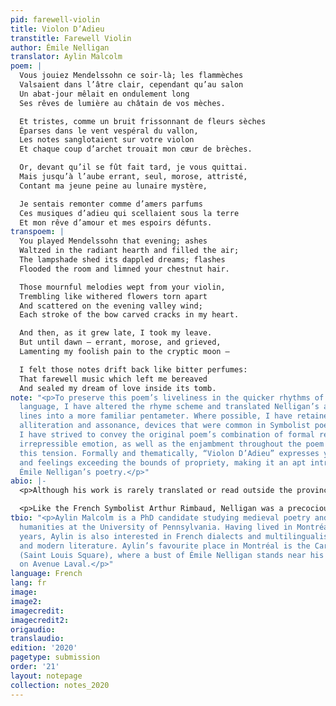 ```yaml
---
pid: farewell-violin
title: Violon D’Adieu
transtitle: Farewell Violin
author: Émile Nelligan
translator: Aylin Malcolm
poem: |
  Vous jouiez Mendelssohn ce soir-là; les flammèches
  Valsaient dans l’âtre clair, cependant qu’au salon
  Un abat-jour mêlait en ondulement long
  Ses rêves de lumière au châtain de vos mèches.

  Et tristes, comme un bruit frissonnant de fleurs sèches
  Éparses dans le vent vespéral du vallon,
  Les notes sanglotaient sur votre violon
  Et chaque coup d’archet trouait mon cœur de brèches.

  Or, devant qu’il se fût fait tard, je vous quittai.
  Mais jusqu’à l’aube errant, seul, morose, attristé,
  Contant ma jeune peine au lunaire mystère,

  Je sentais remonter comme d’amers parfums
  Ces musiques d’adieu qui scellaient sous la terre
  Et mon rêve d’amour et mes espoirs défunts.
transpoem: |
  You played Mendelssohn that evening; ashes
  Waltzed in the radiant hearth and filled the air;
  The lampshade shed its dappled dreams; flashes
  Flooded the room and limned your chestnut hair.

  Those mournful melodies wept from your violin,
  Trembling like withered flowers torn apart
  And scattered on the evening valley wind;
  Each stroke of the bow carved cracks in my heart.

  And then, as it grew late, I took my leave.
  But until dawn — errant, morose, and grieved,
  Lamenting my foolish pain to the cryptic moon —

  I felt those notes drift back like bitter perfumes:
  That farewell music which left me bereaved
  And sealed my dream of love inside its tomb.
note: "<p>To preserve this poem’s liveliness in the quicker rhythms of the English
  language, I have altered the rhyme scheme and translated Nelligan’s alexandrine
  lines into a more familiar pentameter. Where possible, I have retained or introduced
  alliteration and assonance, devices that were common in Symbolist poetry. Overall,
  I have strived to convey the original poem’s combination of formal regularity with
  irrepressible emotion, as well as the enjambment throughout the poem that highlights
  this tension. Formally and thematically, “Violon D’Adieu” expresses youthful energy
  and feelings exceeding the bounds of propriety, making it an apt introduction to
  Émile Nelligan’s poetry.</p>"
abio: |-
  <p>Although his work is rarely translated or read outside the province, Émile Nelligan (1879–1941) is a major figure in Québécois literature and a representative example of the Symbolist tradition. This late-nineteenth-century art movement, a reaction to the Realist movement’s emphasis on the mundane details of everyday life, privileged imaginative flights of fancy and vivid imagery. Symbolist poets were keenly interested in synaesthetic experiences, exemplified by Nelligan’s conflation of sound and scent in the final lines of “Violon D’Adieu,” and in expressions of extreme emotion (often verging on melodrama), such as Paul Verlaine’s “Il pleure dans mon cœur / Comme il pleut sur la ville” (“It rains in my heart / Like it rains on the city”).</p>

  <p>Like the French Symbolist Arthur Rimbaud, Nelligan was a precocious poet whose career both began and ended early. After publishing his first poems at the age of sixteen, he dropped out of school and joined a group of bohemian writers (the École littéraire de Montréal), often giving recitations at their meetings. His poetry was well received during this period, but in 1899 he began to exhibit erratic behaviour, including hallucinations and suicide attempts. His parents — who had never supported his writing pursuits — arranged for him to be institutionalized at the age of nineteen, bringing a halt to his poetic output. This unfortunate turn of events may clarify some of the distinctive features of Nelligan’s poetry, which stands out as particularly gloomy and pessimistic compared to that of other Symbolists. Yet there are moments of transcendence amid the darkness: strains of music, flashes of gold, and — unsurprisingly for a Montréal poet — the peaceful silence of snow.</p>
tbio: "<p>Aylin Malcolm is a PhD candidate studying medieval poetry and the environmental
  humanities at the University of Pennsylvania. Having lived in Montréal for twenty-two
  years, Aylin is also interested in French dialects and multilingualism in both premodern
  and modern literature. Aylin’s favourite place in Montréal is the Carré Saint-Louis
  (Saint Louis Square), where a bust of Émile Nelligan stands near his former house
  on Avenue Laval.</p>"
language: French
lang: fr
image:
image2:
imagecredit:
imagecredit2:
origaudio:
translaudio:
edition: '2020'
pagetype: submission
order: '21'
layout: notepage
collection: notes_2020
---
```

